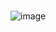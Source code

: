 
# 
![image](https://github.com/Davi-OS/CSharp/assets/112199758/f7cd3b4a-2fb8-4bb7-871a-51146e9a7bc6)

